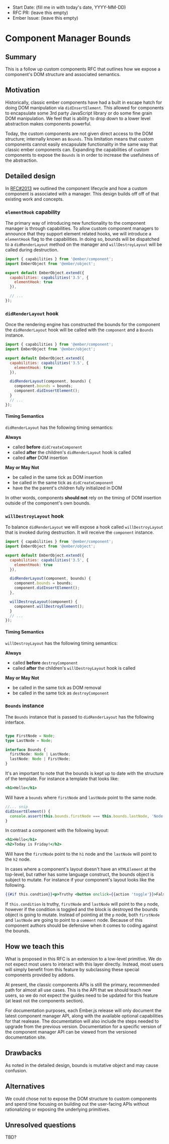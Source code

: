 - Start Date: (fill me in with today's date, YYYY-MM-DD)
- RFC PR: (leave this empty)
- Ember Issue: (leave this empty)

# Component Manager Bounds

## Summary

This is a follow up custom components RFC that outlines how we expose a component's DOM structure and associated semantics.

## Motivation
Historically, classic ember components have had a built in escape hatch for doing DOM manipulation via `didInsertElement`. This allowed for components to encapsulate some 3rd party JavaScript library or do some fine grain DOM manipulation. We feel that is ability to drop down to a lower level abstraction makes components powerful.

Today, the custom components are not given direct access to the DOM structure; internally known as `Bounds`. This limitation means that custom components cannot easily encapsulate functionality in the same way that classic ember components can. Expanding the capabilities of custom components to expose the `Bounds` is in order to increase the usefulness of the abstraction.

## Detailed design

In [RFC#2013](https://github.com/emberjs/rfcs/blob/master/text/0213-custom-components.md#detailed-design) we outlined the component lifecycle and how a custom component is associated with a manager. This design builds off off of that existing work and concepts.

### `elementHook` capability

The primary way of introducing new functionality to the component manager is through capabilities. To allow custom component managers to announce that they support element related hooks, we will introduce a `elementHook` flag to the capabilities. In doing so, bounds will be dispatched to a `didRenderLayout` method on the manager and `willDestroyLayout` will be called during destruction.

```js
import { capabilities } from '@ember/component';
import EmberObject from '@ember/object';

export default EmberObject.extend({
  capabilities: capabilities('3.5', {
    elementHook: true
  }),

  // ...
});
```

### `didRenderLayout` hook
Once the rendering engine has constructed the bounds for the component the `didRenderLayout` hook will be called with the `component` and a `Bounds` instance.


```js
import { capabilities } from '@ember/component';
import EmberObject from '@ember/object';

export default EmberObject.extend({
  capabilities: capabilities('3.5', {
    elementHook: true
  }),

  didRenderLayout(component, bounds) {
    component.bounds = bounds;
    component.didInsertElement();
  }
  // ...
});
```

#### Timing Semantics

`didRenderLayout` has the following timing semantics:

**Always**
- called **before** `didCreateComponent`
- called **after** the children's `didRenderLayout` hook is called
- called **after** DOM insertion

**May or May Not**
- be called in the same tick as DOM insertion
- be called in the same tick as `didCreateComponent`
- have the the parent's children fully initialized in DOM

In other words, components **should not** rely on the timing of DOM insertion outside of the component's own bounds.

### `willDestroyLayout` hook

To balance `didRenderLayout` we will expose a hook called `willDestroyLayout` that is invoked during destruction. It will receive the `component` instance.

```js
import { capabilities } from '@ember/component';
import EmberObject from '@ember/object';

export default EmberObject.extend({
  capabilities: capabilities('3.5', {
    elementHook: true
  }),

  didRenderLayout(component, bounds) {
    component.bounds = bounds;
    component.didInsertElement();
  },

  willDestroyLayout(component) {
    component.willDestroyElement();
  }
  // ...
});
```

#### Timing Semantics

`willDestroyLayout` has the following timing semantics:

**Always**
- called **before** `destroyComponent`
- called **after** the children's `willDestroyLayout` hook is called

**May or May Not**
- be called in the same tick as DOM removal
- be called in the same tick as `destroyComponent`

### `Bounds` instance

The `Bounds` instance that is passed to `didRenderLayout` has the following interface.

```ts

type FirstNode = Node;
type LastNode = Node;

interface Bounds {
  firstNode: Node | LastNode;
  lastNode: Node | FirstNode;
}
```

It's an important to note that the bounds is kept up to date with the structure of the template. For instance a template that looks like:

```hbs
<h1>Hello</h1>
```

Will have a `bounds` where `firstNode` and `lastNode` point to the same node.

```js
//... snip
didInsertElement() {
  console.assert(this.bounds.firstNode === this.bounds.lastNode, 'Node are the same'); // passes
}
```

In contrast a component with the following layout:

```hbs
<h1>Hello</h1>
<h2>Today is Friday!</h2>
```

Will have the `firstNode` point to the `h1` node and the `lastNode` will point to the `h2` node.

In cases where a component's layout doesn't have an `HTMLElement` at the top-level, but rather has some language construct, the bounds object is subject to mutate. For instance if your component's layout looks like the following.

```hbs
{{#if this.condtion}}<p>Truthy <button onclick={{action 'toggle'}}>Falsy</button></p>{{/if}}
```

If `this.condition` is truthy, `firstNode` and `lastNode` will point to the `p` node, however if the condition is toggled and the block is destroyed the bounds object is going to mutate. Instead of pointing at the `p` node, both `firstNode` and `lastNode` are going to point to a `comment` node. Because of this component authors should be defensive when it comes to coding against the bounds.


## How we teach this

What is proposed in this RFC is an extension to a low-level primitive. We do not expect most users to interact with this layer directly. Instead, most users will simply benefit from this feature by subclassing these special components provided by addons.

At present, the classic components APIs is still the primary, recommended path for almost all use cases. This is the API that we should teach new users, so we do not expect the guides need to be updated for this feature (at least not the components section).

For documentation purposes, each Ember.js release will only document the latest component manager API, along with the available optional capabilities for that realease. The documentation will also include the steps needed to upgrade from the previous version. Documentation for a specific version of the component manager API can be viewed from the versioned documentation site.

## Drawbacks

As noted in the detailed design, bounds is mutative object and may cause confusion.

## Alternatives

We could chose not to expose the DOM structure to custom components and spend time focusing on building out the user-facing APIs without rationalizing or exposing the underlying primitives.

## Unresolved questions

TBD?
